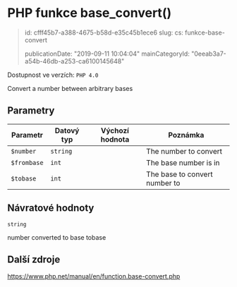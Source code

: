 PHP funkce base_convert()
=========================

> id: cfff45b7-a388-4675-b58d-e35c45b1ece6
> slug:
> 	cs: funkce-base-convert
>
> publicationDate: "2019-09-11 10:04:04"
> mainCategoryId: "0eeab3a7-a54b-46db-a253-ca6100145648"

Dostupnost ve verzích: `PHP 4.0`

Convert a number between arbitrary bases


Parametry
--------------

| Parametr | Datový typ | Výchozí hodnota | Poznámka |
|-----|-----|-----|-----|
| `$number` | `string` |  | The number to convert |
| `$frombase` | `int` |  | The base number is in |
| `$tobase` | `int` |  | The base to convert number to |


Návratové hodnoty
----------------

`string`

number converted to base tobase

Další zdroje
------------

https://www.php.net/manual/en/function.base-convert.php

